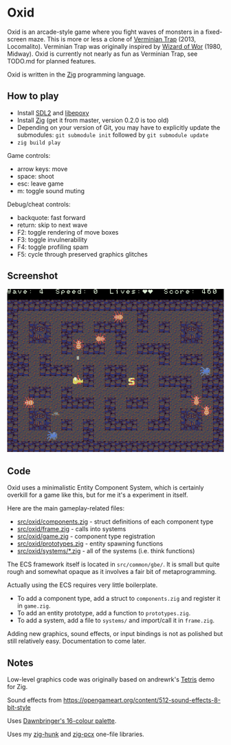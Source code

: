 # Oxid
Oxid is an arcade-style game where you fight waves of monsters in a fixed-screen maze. This is more or less a clone of [Verminian Trap](http://locomalito.com/verminian_trap.php) (2013, Locomalito). Verminian Trap was originally inspired by [Wizard of Wor](https://en.wikipedia.org/wiki/Wizard_of_Wor) (1980, Midway). Oxid is currently not nearly as fun as Verminian Trap, see TODO.md for planned features.

Oxid is written in the [Zig](https://ziglang.org) programming language.

## How to play
* Install [SDL2](https://www.libsdl.org/) and [libepoxy](https://github.com/anholt/libepoxy)
* Install [Zig](https://ziglang.org/download/) (get it from master, version 0.2.0 is too old)
* Depending on your version of Git, you may have to explicitly update the submodules: `git submodule init` followed by `git submodule update`
* `zig build play`

Game controls:
* arrow keys: move
* space: shoot
* esc: leave game
* m: toggle sound muting

Debug/cheat controls:
* backquote: fast forward
* return: skip to next wave
* F2: toggle rendering of move boxes
* F3: toggle invulnerability
* F4: toggle profiling spam
* F5: cycle through preserved graphics glitches

## Screenshot
![Screenshot](screenshot.png)

## Code
Oxid uses a minimalistic Entity Component System, which is certainly overkill for a game like this, but for me it's a experiment in itself.

Here are the main gameplay-related files:
* [src/oxid/components.zig](src/components.zig) - struct definitions of each component type
* [src/oxid/frame.zig](src/frame.zig) - calls into systems
* [src/oxid/game.zig](src/game.zig) - component type registration
* [src/oxid/prototypes.zig](src/prototypes.zig) - entity spawning functions
* [src/oxid/systems/*.zig](src/systems/) - all of the systems (i.e. think functions)

The ECS framework itself is located in `src/common/gbe/`. It is small but quite rough and somewhat opaque as it involves a fair bit of metaprogramming.

Actually using the ECS requires very little boilerplate.
* To add a component type, add a struct to `components.zig` and register it in `game.zig`.
* To add an entity prototype, add a function to `prototypes.zig`.
* To add a system, add a file to `systems/` and import/call it in `frame.zig`.

Adding new graphics, sound effects, or input bindings is not as polished but still relatively easy. Documentation to come later.

## Notes
Low-level graphics code was originally based on andrewrk's [Tetris](https://github.com/andrewrk/tetris) demo for Zig.

Sound effects from https://opengameart.org/content/512-sound-effects-8-bit-style

Uses [Dawnbringer's 16-colour palette](http://pixeljoint.com/forum/forum_posts.asp?TID=12795).

Uses my [zig-hunk](https://github.com/dbandstra/zig-hunk) and [zig-pcx](https://github.com/dbandstra/zig-pcx) one-file libraries.
